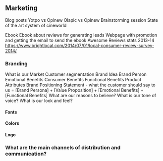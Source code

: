 ## Marketing

Blog posts
Yotpo vs Opinew
Olapic vs Opinew
Brainstorming session
State of the art system of cineworld

Ebook
Ebook about reviews for generating leads
Webpage with promotion and getting the email to send the ebook
Awesome Reviews stats 2013-14 https://www.brightlocal.com/2014/07/01/local-consumer-review-survey-2014/

### Branding
What is our Market Customer segmentation
Brand Idea
Brand Person
Emotional Benefits
Consumer Benefits
Functional Benefits
Product Attributes
Brand Positioning Statement - what the customer should say to us = [Brand Persona] + [Value Proposition] + [Emotional Benefits] + [Functional Benefits]
What are our reasons to believe?
What is our tone of voice?
What is our look and feel?


#### Fonts

#### Colors

#### Logo

### What are the main channels of distribution and communication?